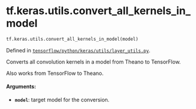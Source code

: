 <div itemscope itemtype="http://developers.google.com/ReferenceObject">
<meta itemprop="name" content="tf.keras.utils.convert_all_kernels_in_model" />
<meta itemprop="path" content="Stable" />
</div>

# tf.keras.utils.convert_all_kernels_in_model

``` python
tf.keras.utils.convert_all_kernels_in_model(model)
```



Defined in [`tensorflow/python/keras/utils/layer_utils.py`](https://www.tensorflow.org/code/tensorflow/python/keras/utils/layer_utils.py).

Converts all convolution kernels in a model from Theano to TensorFlow.

Also works from TensorFlow to Theano.

#### Arguments:

* <b>`model`</b>: target model for the conversion.